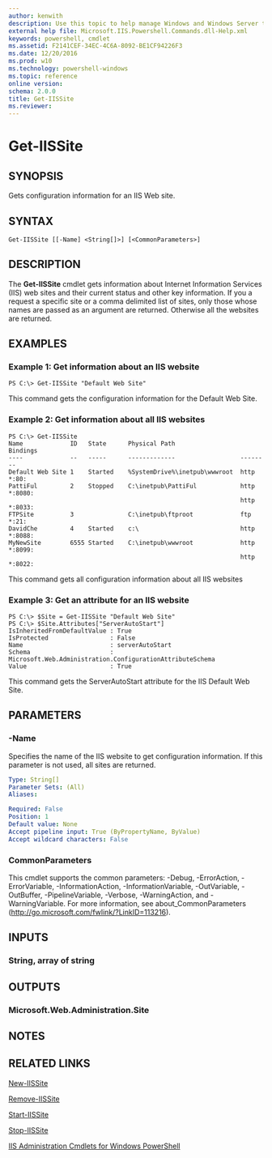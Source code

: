 ```yaml
---
author: kenwith
description: Use this topic to help manage Windows and Windows Server technologies with Windows PowerShell.
external help file: Microsoft.IIS.Powershell.Commands.dll-Help.xml
keywords: powershell, cmdlet
ms.assetid: F2141CEF-34EC-4C6A-8092-BE1CF94226F3
ms.date: 12/20/2016
ms.prod: w10
ms.technology: powershell-windows
ms.topic: reference
online version: 
schema: 2.0.0
title: Get-IISSite
ms.reviewer:
---
```


# Get-IISSite

## SYNOPSIS
Gets configuration information for an IIS Web site.

## SYNTAX

```
Get-IISSite [[-Name] <String[]>] [<CommonParameters>]
```

## DESCRIPTION
The **Get-IISSite** cmdlet gets information about Internet Information Services (IIS) web sites and their current status and other key information. 
If you a request a specific site or a comma delimited list of sites, only those whose names are passed as an argument are returned.
Otherwise all the websites are returned.

## EXAMPLES

### Example 1: Get information about an IIS website
```
PS C:\> Get-IISSite "Default Web Site"
```

This command gets the configuration information for the Default Web Site.

### Example 2: Get information about all IIS websites
```
PS C:\> Get-IISSite
Name             ID   State      Physical Path                  Bindings
----             --   -----      -------------                  --------
Default Web Site 1    Started    %SystemDrive%\inetpub\wwwroot  http *:80: 
PattiFul         2    Stopped    C:\inetpub\PattiFul            http *:8080: 
                                                                http *:8033: 
FTPSite          3               C:\inetpub\ftproot             ftp *:21: 
DavidChe         4    Started    c:\                            http *:8088: 
MyNewSite        6555 Started    C:\inetpub\wwwroot             http *:8099: 
                                                                http *:8022:
```

This command gets all configuration information about all IIS websites

### Example 3: Get an attribute for an IIS website
```
PS C:\> $Site = Get-IISSite "Default Web Site"
PS C:\> $Site.Attributes["ServerAutoStart"]
IsInheritedFromDefaultValue : True
IsProtected                 : False
Name                        : serverAutoStart
Schema                      : Microsoft.Web.Administration.ConfigurationAttributeSchema
Value                       : True
```

This command gets the ServerAutoStart attribute for the IIS Default Web Site.

## PARAMETERS

### -Name
Specifies the name of the IIS website to get configuration information.
If this parameter is not used, all sites are returned.

```yaml
Type: String[]
Parameter Sets: (All)
Aliases: 

Required: False
Position: 1
Default value: None
Accept pipeline input: True (ByPropertyName, ByValue)
Accept wildcard characters: False
```

### CommonParameters
This cmdlet supports the common parameters: -Debug, -ErrorAction, -ErrorVariable, -InformationAction, -InformationVariable, -OutVariable, -OutBuffer, -PipelineVariable, -Verbose, -WarningAction, and -WarningVariable. For more information, see about_CommonParameters (http://go.microsoft.com/fwlink/?LinkID=113216).

## INPUTS

### String, array of string

## OUTPUTS

### Microsoft.Web.Administration.Site

## NOTES

## RELATED LINKS

[New-IISSite](./New-IISSite.md)

[Remove-IISSite](./Remove-IISSite.md)

[Start-IISSite](./Start-IISSite.md)

[Stop-IISSite](./Stop-IISSite.md)

[IIS Administration Cmdlets for Windows PowerShell](./iisadministration.md)

